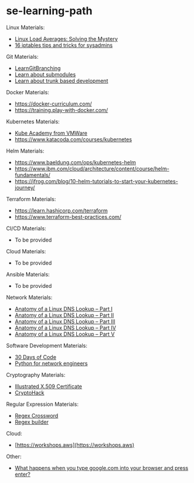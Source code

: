 # se-learning-path

Linux Materials:
* [Linux Load Averages: Solving the Mystery](https://www.brendangregg.com/blog/2017-08-08/linux-load-averages.html)
* [16 iptables tips and tricks for sysadmins](https://opensource.com/article/18/10/iptables-tips-and-tricks)

Git Materials:
* [LearnGitBranching](https://learngitbranching.js.org/?locale=ru_RU)
* [Learn about submodules](https://git-scm.com/docs/git-submodule)
* [Learn about trunk based development](https://trunkbaseddevelopment.com/)

Docker Materials:
* https://docker-curriculum.com/
* https://training.play-with-docker.com/

Kubernetes Materials:
* [Kube Academy from VMWare](https://kube.academy/)
* https://www.katacoda.com/courses/kubernetes

Helm Materials:
* https://www.baeldung.com/ops/kubernetes-helm
* https://www.ibm.com/cloud/architecture/content/course/helm-fundamentals/
* https://jfrog.com/blog/10-helm-tutorials-to-start-your-kubernetes-journey/

Terraform Materials:
* https://learn.hashicorp.com/terraform
* https://www.terraform-best-practices.com/

CI/CD Materials:
* To be provided

Cloud Materials:
* To be provided

Ansible Materials:
* To be provided

Network Materials:
* [Anatomy of a Linux DNS Lookup – Part I](https://zwischenzugs.com/2018/06/08/anatomy-of-a-linux-dns-lookup-part-i/)
* [Anatomy of a Linux DNS Lookup – Part II](https://zwischenzugs.com/2018/06/18/anatomy-of-a-linux-dns-lookup-part-ii/)
* [Anatomy of a Linux DNS Lookup – Part III](https://zwischenzugs.com/2018/07/06/anatomy-of-a-linux-dns-lookup-part-iii/)
* [Anatomy of a Linux DNS Lookup – Part IV](https://zwischenzugs.com/2018/08/06/anatomy-of-a-linux-dns-lookup-part-iv/)
* [Anatomy of a Linux DNS Lookup – Part V](https://zwischenzugs.com/2018/09/13/anatomy-of-a-linux-dns-lookup-part-v-two-debug-nightmares/)

Software Development Materials:
* [30 Days of Code](https://www.hackerrank.com/domains/tutorials/30-days-of-code)
* [Python for network engineers](https://pyneng.readthedocs.io/en/latest/)

Cryptography Materials:
* [Illustrated X.509 Certificate](https://darutk.medium.com/illustrated-x-509-certificate-84aece2c5c2e)
* [CryptoHack](https://cryptohack.org/)

Regular Expression Materials:
* [Regex Crossword](https://regexcrossword.com/)
* [Regex builder](https://regex101.com/)

Cloud:
* [https://workshops.aws](https://workshops.aws)

Other:
* [What happens when you type google.com into your browser and press enter?](https://github.com/alex/what-happens-when)

